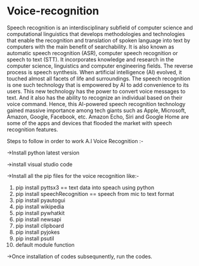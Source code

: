 # Voice-recognition

Speech recognition is an interdisciplinary subfield of computer science and computational linguistics that develops methodologies and 
technologies that enable the recognition and translation of spoken language into text by computers with the main benefit of searchability.
It is also known as automatic speech recognition (ASR), computer speech recognition or speech to text (STT).
It incorporates knowledge and research in the computer science, linguistics and computer engineering fields. The reverse process is speech synthesis.
When artificial intelligence (AI) evolved, it touched almost all facets of life and surroundings. 
The speech recognition is one such technology that is empowered by AI to add convenience to its users. 
This new technology has the power to convert voice messages to text. And it also has the ability to recognize an individual based on their voice command. 
Hence, this AI-powered speech recognition technology gained massive importance among tech giants such as Apple, Microsoft, Amazon, Google, Facebook, etc.
Amazon Echo, Siri and Google Home are some of the apps and devices that flooded the market with speech recognition features.


Steps to follow in order to work A.I Voice Recognition :-

->Install python latest version

->install visual studio code

->Install all the pip files for the voice recognition like:-

 1) pip install pyttsx3 == text data into speach using python
 2) pip install speechRecognition == speech from mic to text format
 3) pip install pyautogui
 4) pip install wikipedia
 5) pip install pywhatkit
 6) pip install newsapi
 7) pip install clipboard 
 8) pip install pyjokes
 9) pip install psutil
 10) default module function
 
->Once installation of codes subsequnently, run the codes. 
 
 

